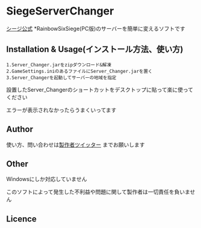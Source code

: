 # SiegeServerChanger
[シージ公式](http://www.ubisoft.co.jp/r6s/)
*RainbowSixSiege(PC版)のサーバーを簡単に変えるソフトです

## Installation & Usage(インストール方法、使い方)
```
1.Server_Changer.jarをzipダウンロード&解凍
2.GameSettings.iniのあるファイルにServer_Changer.jarを置く
3.Server_Changerを起動してサーバーの地域を指定
```
設置したServer_Changerのショートカットをデスクトップに貼って楽に使ってください


エラーが表示されなかったらうまくいってます
## Author
使い方、問い合わせは[製作者ツイッター](https://twitter.com/okanosyogo)
までお願いします
## Other
Windowsにしか対応していません

このソフトによって発生した不利益や問題に関して製作者は一切責任を負いません
## Licence

